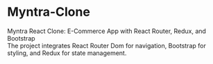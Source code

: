 # Myntra-Clone
Myntra React Clone:  E-Commerce App with React Router, Redux, and Bootstrap <br> 
                     The project integrates React Router Dom for navigation, Bootstrap for styling, and Redux for state management.
